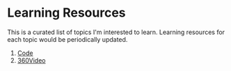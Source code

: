 # Learning Resources #

This is a curated list of topics I'm interested to learn. Learning resources for each topic would be periodically updated.

1. [Code](https://github.com/adachiu/learning-resources/blob/master/code.md)
2. [360Video](https://github.com/adachiu/learning-resources/blob/master/360video.md)
